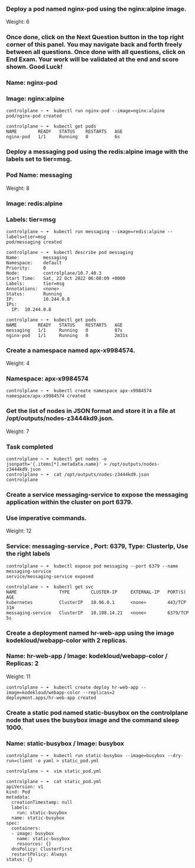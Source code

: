 ### Deploy a pod named nginx-pod using the nginx:alpine image.
Weight: 6

### Once done, click on the Next Question button in the top right corner of this panel. You may navigate back and forth freely between all questions. Once done with all questions, click on End Exam. Your work will be validated at the end and score shown. Good Luck!

### Name: nginx-pod

###  Image: nginx:alpine

``` 
controlplane ~ ➜  kubectl run nginx-pod --image=nginx:alpine
pod/nginx-pod created

controlplane ~ ➜  kubectl get pods
NAME        READY   STATUS    RESTARTS   AGE
nginx-pod   1/1     Running   0          6s

``` 

### Deploy a messaging pod using the redis:alpine image with the labels set to tier=msg.

### Pod Name: messaging
Weight: 8

### Image: redis:alpine

### Labels: tier=msg

``` 
controlplane ~ ➜  kubectl run messaging --image=redis:alpine --labels=tier=msg
pod/messaging created

controlplane ~ ➜  kubectl describe pod messaging 
Name:         messaging
Namespace:    default
Priority:     0
Node:         controlplane/10.7.40.3
Start Time:   Sat, 22 Oct 2022 06:08:09 +0000
Labels:       tier=msg
Annotations:  <none>
Status:       Running
IP:           10.244.0.8
IPs:
  IP:  10.244.0.8

controlplane ~ ➜  kubectl get pods
NAME        READY   STATUS    RESTARTS   AGE
messaging   1/1     Running   0          87s
nginx-pod   1/1     Running   0          2m31s
``` 

### Create a namespace named apx-x9984574.

Weight: 4

### Namespace: apx-x9984574

```
controlplane ~ ➜  kubectl create namespace apx-x9984574
namespace/apx-x9984574 created

```

### Get the list of nodes in JSON format and store it in a file at /opt/outputs/nodes-z3444kd9.json.
Weight: 7
### Task completed
```
controlplane ~ ➜  kubectl get nodes -o jsonpath='{.items[*].metadata.name}' > /opt/outputs/nodes-z3444kd9.json
controlplane ~ ➜  cat /opt/outputs/nodes-z3444kd9.json
controlplane
```


### Create a service messaging-service to expose the messaging application within the cluster on port 6379.

### Use imperative commands.

Weight: 12

### Service: messaging-service , Port: 6379,  Type: ClusterIp,  Use the right labels

```
controlplane ~ ➜  kubectl expose pod messaging --port 6379 --name messaging-service
service/messaging-service exposed

controlplane ~ ➜  kubectl get svc
NAME                TYPE        CLUSTER-IP     EXTERNAL-IP   PORT(S)    AGE
kubernetes          ClusterIP   10.96.0.1      <none>        443/TCP    31m
messaging-service   ClusterIP   10.108.14.21   <none>        6379/TCP   5s
```


### Create a deployment named hr-web-app using the image kodekloud/webapp-color with 2 replicas.

### Name: hr-web-app /  Image: kodekloud/webapp-color /  Replicas: 2

Weight: 11

```
controlplane ~ ➜  kubectl create deploy hr-web-app --image=kodekloud/webapp-color --replicas=2
deployment.apps/hr-web-app created
```


### Create a static pod named static-busybox on the controlplane node that uses the busybox image and the command sleep 1000.

### Name: static-busybox /  Image: busybox

```
controlplane ~ ➜  kubectl run static-busybox --image=busybox --dry-run=client -o yaml > static_pod.yml

controlplane ~ ➜  vim static_pod.yml 

controlplane ~ ➜  cat static_pod.yml
apiVersion: v1
kind: Pod
metadata:
  creationTimestamp: null
  labels:
    run: static-busybox
  name: static-busybox
spec:
  containers:
  - image: busybox
    name: static-busybox
    resources: {}
  dnsPolicy: ClusterFirst
  restartPolicy: Always
status: {}
``` 
